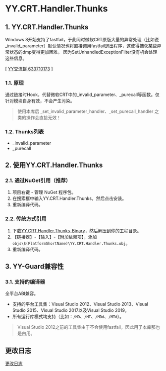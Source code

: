 ﻿
# YY.CRT.Handler.Thunks

## 1. YY.CRT.Handler.Thunks
Windows 8开始支持了fastfail，于此同时微软CRT原版大量的异常处理（比如说_invalid_parameter）默认情况也将直接调用fastfail退出程序，这使得捕获某些异常状态的dmp变得更加困难。
因为SetUnhandledExceptionFilter没有机会处理这些信息。


[ [YY交流群 633710173](https://shang.qq.com/wpa/qunwpa?idkey=21d51d8ad1d77b99ea9544b399e080ec347ca6a1bc04267fb59cebf22644a42a) ]

### 1.1. 原理
通过链接时Hook，代替微软CRT中的_invalid_parameter、_purecall等函数。仅针对模块自身有效，不会产生污染。

> 使用本库后 _set_invalid_parameter_handler、_set_purecall_handler 之类的操作会直接无效！

### 1.2. Thunks列表
* _invalid_parameter
* _purecall


## 2. 使用YY.CRT.Handler.Thunks

### 2.1. 通过NuGet引用（推荐）
1. 项目右键 - 管理 NuGet 程序包。
2. 在搜索框中输入YY.CRT.Handler.Thunks，然后点击安装。
3. 重新编译代码。

### 2.2. 传统方式引用
1. 下载[YY.CRT.Handler.Thunks-Binary](https://github.com/Chuyu-Team/YY.CRT.Handler.Thunks/releases)，然后解压到你的工程目录。<br/>
2. 【链接器】-【输入】-【附加依赖项】，添加`objs\$(PlatformShortName)\YY.CRT.Handler.Thunks.obj`。<br/>
3. 重新编译代码。


## 3. YY-Guard兼容性
### 3.1. 支持的编译器
全平台ABI兼容。
* 支持的平台工具集：Visual Studio 2012、Visual Studio 2013、Visual Studio 2015、Visual Studio 2017以及Visual Studio 2019。
* 所有运行库模式均支持（比如：`/MD`、`/MT`、`/MDd`、`/MTd`）。

> Visual Studio 2012之前的工具集由于不会使用fastfail，因此用了本库那也是白用。


## 更改日志
[更改日志](https://github.com/Chuyu-Team/YY.CRT.Handler.Thunks/wiki)

